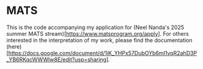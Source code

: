 # MATS

This is the code accompanying my application for (Neel Nanda's 2025 summer MATS stream)[https://www.matsprogram.org/apply].
For others interested in the interpretation of my work, please find the documentation (here)[https://docs.google.com/document/d/1iK_YHPx57DubOYb6mI1vqR2ahD3P_YB6RKqcWWWIw8E/edit?usp=sharing].

